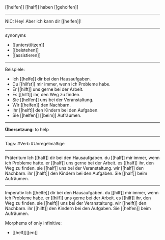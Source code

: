 [[helfen]]
[[half]]
haben [[geholfen]]

---
NIC: Hey! Aber ich kann dir [[helfen]]!

---
synonyms
- [[unterstützen]]
- [[beistehen]]
- [[assistieren]]

---
Beispiele:

- Ich [[helfe]] dir bei den Hausaufgaben.
- Du [[hilfst]] mir immer, wenn ich Probleme habe.
- Er [[hilft]] uns gerne bei der Arbeit.
- Es [[hilft]] ihr, den Weg zu finden.
- Sie [[helfen]] uns bei der Veranstaltung.
- Wir [[helfen]] den Nachbarn.
- Ihr [[helft]] den Kindern bei den Aufgaben.
- Sie [[helfen]] [[beim]] Aufräumen.

---
**Übersetzung**: to help

---

Tags: 
#Verb
#Unregelmäßige

---
Präteritum
Ich [[half]] dir bei den Hausaufgaben.
du [[half]] mir immer, wenn ich Probleme hatte.
er [[half]] uns gerne bei der Arbeit.
es [[half]] ihr, den Weg zu finden.
sie [[half]] uns bei der Veranstaltung.
wir [[half]] den Nachbarn.
ihr [[halft]] den Kindern bei den Aufgaben.
Sie [[half]] beim Aufräumen.

---

Imperativ
Ich [[helfe]] dir bei den Hausaufgaben.
du [[hilf]] mir immer, wenn ich Probleme habe.
er [[hilf]] uns gerne bei der Arbeit.
es [[hilf]] ihr, den Weg zu finden.
sie [[helft]] uns bei der Veranstaltung.
wir [[helft]] den Nachbarn.
ihr [[hilft]] den Kindern bei den Aufgaben.
Sie [[helfen]] beim Aufräumen.

Morphems of only infinitive:
- [[helf]][[en]]
